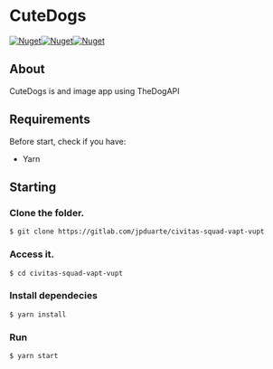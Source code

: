 # CuteDogs
[![Nuget](https://img.shields.io/badge/TypeScript-007ACC?style=for-the-badge&logo=typescript&logoColor=white)](https://www.typescriptlang.org)[![Nuget](https://img.shields.io/badge/React-20232A?style=for-the-badge&logo=react&logoColor=61DAFB)](https://pt-br.reactjs.org)[![Nuget](https://img.shields.io/badge/Figma-F24E1E?style=for-the-badge&logo=figma&logoColor=white)](https://www.figma.com/)

## About
CuteDogs is and image app using TheDogAPI

## Requirements

Before start, check if you have:

- Yarn

## Starting


### Clone the folder.
```
$ git clone https://gitlab.com/jpduarte/civitas-squad-vapt-vupt
```
### Access it.
```
$ cd civitas-squad-vapt-vupt
```
### Install dependecies
```
$ yarn install
```

### Run

```
$ yarn start
```

